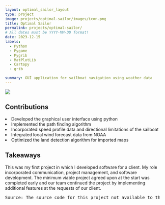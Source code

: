 ```yaml
---
layout: optimal_sailor_layout
type: project
image: projects/optimal-sailor/images/icon.png
title: Optimal Sailor
permalink: projects/optimal-sailor/
# All dates must be YYYY-MM-DD format!
date: 2023-12-15
labels:
  - Python
  - Pygame
  - Pygrib
  - MatPlotLib
  - Cartopy
  - grib

summary: GUI application for sailboat navigation using weather data
---
```


<img class="ui image" src="{{ site.baseurl }}/projects/optimal-sailor/images/poster.png"/>
<h2>
Contributions
</h2>
<li>
Developed the graphical user interface using python
</li>
<li>
Implemented the path finding algorithm
</li>
<li>
Incorporated speed profile data and directional limitations of the sailboat
</li>
<li>
Integrated local wind forecast data from NOAA
</li>
<li>
Optimized the land detection algorithm for imported maps
</li>
<h2>
Takeaways
</h2>
This was my first project in which I developed software for a client. My role incorporated communication, project management, and software development. The minimum viable project agreed upon at the start was completed early and our team continued the project by implementing additional features at the requests of our client.
<pre>Source: The source code for this project not available to the public
<br/>